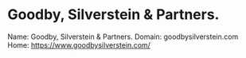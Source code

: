 
# Goodby, Silverstein & Partners.

Name: Goodby, Silverstein & Partners.
Domain: goodbysilverstein.com
Home: https://www.goodbysilverstein.com/
